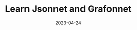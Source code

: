 ---
title: "Learn Jsonnet and Grafonnet"
date: 2023-04-24
draft: false
# description
description: "Learning the implementation of dashboards using Jsonnet and Grafonnet."
type : "learning-center"
weight: 1
---